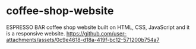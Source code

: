 # coffee-shop-website
ESPRESSO BAR coffee shop website built on HTML, CSS, JavaScript and it is a responsive website.
https://github.com/user-attachments/assets/0c9e4618-d18a-419f-bc12-571200b754a7

